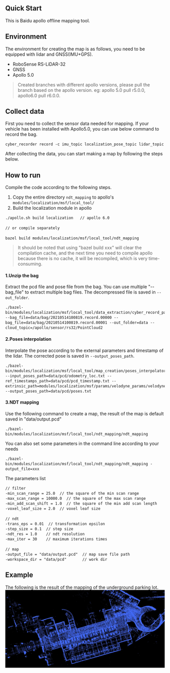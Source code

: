 ## Quick Start
This is Baidu apollo offline mapping tool.

## Environment
The environment for creating the map is as follows, you need to be equipped with lidar and GNSS(IMU+GPS).
* RoboSense RS-LiDAR-32
* GNSS
* Apollo 5.0

> Created branches with different apollo versions, please pull the branch based on the apollo version. eg: apollo 5.0 pull r5.0.0, apollo6.0 pull r6.0.0.

## Collect data
First you need to collect the sensor data needed for mapping. If your vehicle has been installed with Apollo5.0, you can use below command to record the bag.
```
cyber_recorder record -c imu_topic localization_pose_topic lidar_topic
```
After collecting the data, you can start making a map by following the steps below.

## How to run
Compile the code according to the following steps.
1. Copy the entire directory `ndt_mapping` to apollo's `modules/localization/msf/local_tool/`
2. Build the localization module in apollo
```
./apollo.sh build localization   // apollo 6.0

// or compile separately

bazel build modules/localization/msf/local_tool/ndt_mapping
```
> It should be noted that using "bazel build xxx" will clear the compilation cache, and the next time you need to compile apollo because there is no cache, it will be recompiled, which is very time-consuming.

#### 1.Unzip the bag
Extract the pcd file and pose file from the bag. You can use multiple "--bag_file" to extract multiple bag files. The decompressed file is saved in `--out_folder`.
```
./bazel-bin/modules/localization/msf/local_tool/data_extraction/cyber_record_parser --bag_file=data/bag/20210514100819.record.00000 --bag_file=data/bag/20210514100819.record.00001 --out_folder=data --cloud_topic=/apollo/sensor/rs32/PointCloud2
```

#### 2.Poses interpolation
Interpolate the pose according to the external parameters and timestamp of the lidar. The corrected pose is saved in `--output_poses_path`.
```
./bazel-bin/modules/localization/msf/local_tool/map_creation/poses_interpolator --input_poses_path=data/pcd/odometry_loc.txt --ref_timestamps_path=data/pcd/pcd_timestamp.txt --extrinsic_path=modules/localization/msf/params/velodyne_params/velodyne64_novatel_extrinsics_example.yaml --output_poses_path=data/pcd/poses.txt
```

#### 3.NDT mapping
Use the following command to create a map, the result of the map is default saved in "data/output.pcd"
```
./bazel-bin/modules/localization/msf/local_tool/ndt_mapping/ndt_mapping
```

You can also set some parameters in the command line according to your needs
```
./bazel-bin/modules/localization/msf/local_tool/ndt_mapping/ndt_mapping -output_file=xxx
```

The parameters list
```
// filter
-min_scan_range = 25.0  // the square of the min scan range
-max_scan_range = 10000.0  // the square of the max scan range
-min_add_scan_shift = 1.0  // the square of the min add scan length
-voxel_leaf_size = 2.0  // voxel leaf size

// ndt
-trans_eps = 0.01  // transformation epsilon
-step_size = 0.1  // step size
-ndt_res = 1.0    // ndt resolution
-max_iter = 30    // maximum iterations times

// map
-output_file = "data/output.pcd"  // map save file path
-workspace_dir = "data/pcd"       // work dir
```

## Example
The following is the result of the mapping of the underground parking lot.
![parking_lot](img/parking_lot.jpg)


